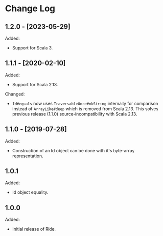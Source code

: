 # Change Log


## 1.2.0 - [2023-05-29]

Added:

- Support for Scala 3.


## 1.1.1 - [2020-02-10]

Added:

- Support for Scala 2.13.

Changed:

- `Id#equals` now uses `TraversableOnce#mkString` internally for comparison
instead of `ArrayLike#deep` which is removed from Scala 2.13.
This solves previous release (1.1.0) source-incompatibility with Scala 2.13.


## 1.1.0 - [2019-07-28]

Added:

- Construction of an Id object can be done with it's byte-array representation.


## 1.0.1

Added:

- Id object equality.



## 1.0.0

Added:

- Initial release of Ride.
